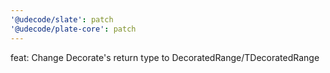 ```yaml
---
'@udecode/slate': patch
'@udecode/plate-core': patch
---
```


feat: Change Decorate's return type to DecoratedRange/TDecoratedRange
